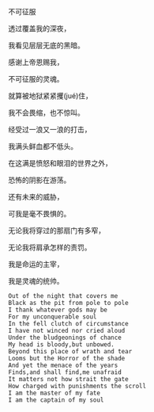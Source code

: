 不可征服

透过覆盖我的深夜，

我看见层层无底的黑暗。

感谢上帝恩赐我，

不可征服的灵魂。

就算被地狱紧紧攫(jué)住，

我不会畏缩，也不惊叫。

经受过一浪又一浪的打击，

我满头鲜血都不低头。

在这满是愤怒和眼泪的世界之外，

恐怖的阴影在游荡。

还有未来的威胁，

可我是毫不畏惧的。

无论我将穿过的那扇门有多窄，

无论我将肩承怎样的责罚。

我是命运的主宰，

我是灵魂的统帅。

    Out of the night that covers me
    Black as the pit from pole to pole
    I thank whatever gods may be
    For my unconquerable soul
    In the fell clutch of circumstance
    I have not winced nor cried aloud
    Under the bludgeonings of chance
    My head is bloody,but unbowed.
    Beyond this place of wrath and tear
    Looms but the Horror of the shade
    And yet the menace of the years
    Finds,and shall find,me unafraid
    It matters not how strait the gate
    How charged with punishments the scroll
    I am the master of my fate
    I am the captain of my soul